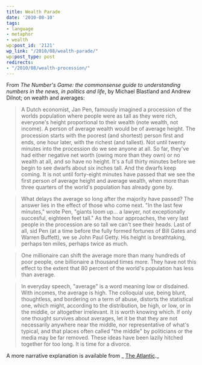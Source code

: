 ```yaml
---
title: Wealth Parade
date: '2010-08-10'
tags:
- language
- metaphor
- wealth
wp:post_id: '2121'
wp_link: "/2010/08/wealth-parade/"
wp:post_type: post
redirects:
- "/2010/08/wealth-procession/"
---
```


From _The Number's Game: the commonsense guide to understanding numbers in the news, in politics and life_, by Michael Blastland and Andrew Dilnot; on wealth and averages:

> A Dutch economist, Jan Pen, famously imagined a procession of the worlds population where people were as tall as they were rich, everyone's height proportional to their wealth (note wealth, not income). A person of average wealth would be of average height. The procession starts with the poorest (and shortest) person ﬁrst and ends, one hour later, with the richest (and tallest). Not until twenty minutes into the procession do we see anyone at all. So far, they've had either negative net worth (owing more than they own) or no wealth at all, and so have no height. It's a full thirty minutes before we begin to see dwarfs about six inches tall. And the dwarfs keep coming. It is not until forty-eight minutes have passed that we see the first person of average height and average wealth, when more than three quarters of the world's population has already gone by.

>

> What delays the average so long after the majority have passed? The answer lies in the effect of those who come next. "In the last few minutes," wrote Pen, "giants loom up... a lawyer, not exceptionally succesful, eighteen feet tall." As the hour approaches, the very last people in the procession are so tall we can't see their heads. Last of all, sid Pen (at a time before the fully formed fortunes of Bill Gates and Warren Buffett), we se John Paul Getty. His height is breathtaking, perhaps ten miles, perhaps twice as much.

>

> One millionaire can shift the average more than many hundreds of poor people, one billionaire a thousand times more. They have not this effect to the extent that 80 percent of the world's population has less than average.

>

> In everyday speech, "average" is a word meaning low or disdained. With incomes, the average is high. The colloquial use, being blunt, thoughtless, and bordering on a term of abuse, distorts the statistical one, which might, according to the distribution, be high, or low, or in the middle, or altogether irrelevant. It is worth knowing which. If only one thought survives about averages, let it be that they are not necessarily anywhere near the middle, nor representative of what's typical, and that places often called "the middle" by politicians or the media may be far removed. These ideas have been lazily hitched together for too long. It is time for a divorce.

A more narrative explanation is available from _ [The Atlantic](http://www.theatlantic.com/magazine/archive/2006/09/the-height-of-inequality/5089/)._
